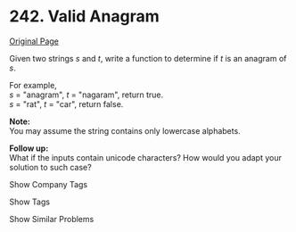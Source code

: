# 242. Valid Anagram

[Original Page](https://leetcode.com/problems/valid-anagram/)

Given two strings _s_ and _t_, write a function to determine if _t_ is an anagram of _s_.

For example,  
_s_ = "anagram", _t_ = "nagaram", return true.  
_s_ = "rat", _t_ = "car", return false.

**Note:**  
You may assume the string contains only lowercase alphabets.

**Follow up:**  
What if the inputs contain unicode characters? How would you adapt your solution to such case?

<div>

<div id="company_tags" class="btn btn-xs btn-warning">Show Company Tags</div>

<span class="hidebutton" style="display: none;">[Amazon](/company/amazon/) [Uber](/company/uber/) [Yelp](/company/yelp/)</span></div>

<div>

<div id="tags" class="btn btn-xs btn-warning">Show Tags</div>

<span class="hidebutton" style="display: none;">[Hash Table](/tag/hash-table/) [Sort](/tag/sort/)</span></div>

<div>

<div id="similar" class="btn btn-xs btn-warning">Show Similar Problems</div>

<span class="hidebutton" style="display: none;">[(M) Group Anagrams](/problems/anagrams/) [(E) Palindrome Permutation](/problems/palindrome-permutation/)</span></div>